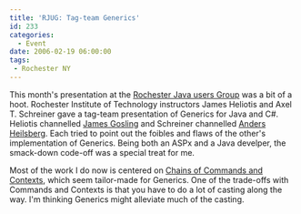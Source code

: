 ```yaml
---
title: 'RJUG: Tag-team Generics'
id: 233
categories:
  - Event
date: 2006-02-19 06:00:00
tags:
 - Rochester NY
---
```


This month's presentation at the [Rochester Java users Group](http://rjug.org/) was a bit of a hoot. Rochester Institute of Technology instructors James Heliotis and Axel T. Schreiner gave a tag-team presentation of Generics for Java and C#. Heliotis channelled [James Gosling](http://en.wikipedia.org/wiki/James_Gosling) and Schreiner channelled [Anders Heilsberg](http://en.wikipedia.org/wiki/Anders_Hejlsberg). Each tried to point out the foibles and flaws of the other's implementation of Generics. Being both an ASPx and a Java develper, the smack-down code-off was a special treat for me.

Most of the work I do now is centered on [Chains of Commands and Contexts](http://jakarta.apache.org/commons/chain/), which seem tailor-made for Generics. One of the trade-offs with Commands and Contexts is that you have to do a lot of casting along the way. I'm thinking Generics might alleviate much of the casting.